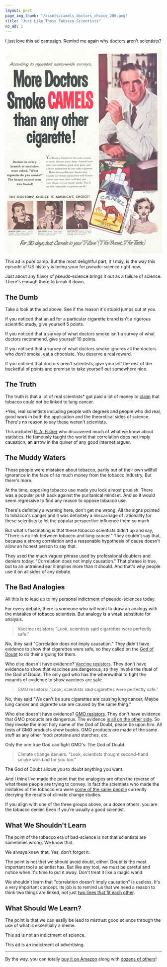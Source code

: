 ```yaml
---
layout: post
page_img_thumb: "/assets/camels_doctors_choice_200.png"
title: "Just Like Those Tobacco Scientists"
no_ad: 1
---
```


I just love this ad campaign. Remind me again why doctors aren't scientists?

<div style="width: 100%; margin-left: auto; margin-right: auto;">
	<img src="/assets/camels_doctors_choice.png" style="" />
</div>

This ad is pure camp. But the most delightful part, if I may, is the way this episode of US
history is being spun for pseudo-science right now.

Just about any flavor of pseudo-science brings it out as a failure of science. There's enough
there to break it down.

## The Dumb 

Take a look at the ad above. See if the reason it's stupid jumps out at you.

If you noticed that an ad for a particular cigarette brand isn't a rigorous scientific study,
give yourself 5 points.

If you noticed that a survey of what doctors smoke isn't a survey of what doctors recommend, 
give yourself 10 points.

If you noticed that a survey of what doctors smoke ignores all the doctors who *don't* smoke,
eat a chocolate. You deserve a real reward.

If you noticed that doctors aren't scientists, give yourself the rest of the bucketful of points
and promise to take yourself out somewhere nice.

## The Truth

The truth is that a lot of real scientists&#42; got paid a lot of money to 
<a href="http://phys.org/news91078097.html">claim</a> that tobacco
could not be linked to lung cancer.

&#42;Yes, real scientists including people with degrees and people who did real, good work in both the 
application and the theoretical sides of science. There's no reason to say these weren't
scientists.

This included <a href="http://en.wikipedia.org/wiki/R._A._Fisher">R. A. Fisher</a> who discovered 
much of what we know about statistics. He famously 
taught the world that correlation does not imply causation, an arrow in the quiver of any good 
Internet arguer.

## The Muddy Waters

These people were mistaken about tobacco, partly out of their own willfull ignorance in the face 
of so much money from the tobacco industry. But there's more.

At the time, opposing tobacco use made you look almost prudish. There was a popular push back
against the puritanical mindset. And so it would seem regressive to find any reason to oppose
tobacco use.

There's definitely a warning here, don't get me wrong. All the signs pointed to tobacco's danger 
and it was definitely a miscarriage of rationality for these scientists to let the popular 
perspective influence them so much.

But what's fascinating is that these tobacco scientists didn't up and say, "There is
no link between tobacco and lung cancer." They couldn't say that, because a strong
correlation and a reasonable hypothesis of cause doesn't allow an honest person to say that.

They used the much vaguer phrase used by professional doubters and deniers today: "Correlation
does not imply causation." That phrase is true, but to an untrained ear it implies more than it 
should. And that's why people use it on all sides of any debate.

## The Bad Analogies

All this is to lead up to my personal indictment of pseudo-sciences today.

For every debate, there is someone who will want to draw an analogy with the mistakes of tobacco 
scientists. But analogy is a weak substitute for analysis.

> Vaccine resistors: "Look, scientists said cigarettes were perfectly safe."

No, they said "Correlation does not imply causation." They didn't have evidence to show that cigarettes
were safe, so they called on the 
<a href="http://legacy.library.ucsf.edu/tid/wjh13f00/tiff">God of Doubt</a> to do their arguing for them.

Who else doesn't have evidence? 
<a href="http://www.natureworldnews.com/articles/7118/20140519/researchers-find-link-between-vaccinations-autism.htm">Vaccine resistors</a>. 
They don't have evidence to show that vaccines
are dangerous, so they invoke the ritual of the God of Doubt. The only god who has the wherewithal to 
fight the mounds of evidence to show vaccines are safe.

> GMO resistors: "Look, scientists said cigarettes were perfectly safe."

No, they said "We can't be sure cigarettes are causing lung cancer. Maybe lung cancer and cigarette
use are caused by the same thing."

Who else doesn't have evidence? 
<a href="http://www.skepticalraptor.com/skepticalraptorblog.php/review-10-years-gmo-research-no-significant-dangers/">GMO resistors</a>. 
They don't have evidence that GMO products are dangerous. The evidence 
<a href="http://www.forbes.com/sites/jonentine/2013/10/14/2000-reasons-why-gmos-are-safe-to-eat-and-environmentally-sustainable/">is all on the other side</a>.
So they invoke the most holy name of the God of Doubt, peace be upon him. All tests of GMO products show
bupkis. GMO products are made of the same stuff as any other food: proteins and starches, etc.

Only the one true God can fight GMO's. The God of Doubt.

> Climate change deniers: "Look, scientists thought second-hand smoke was bad for you too."

The God of Doubt allows you to doubt anything you want.

And I think I've made the point that the analogies are often the reverse of what these people are 
trying to convey. In fact the scientists who made the mistakes of the tobacco era were 
<a href="http://en.wikipedia.org/wiki/Climate_change_denial#Tobacco_lobby">some of the same people</a>
currently decrying the results of climate change studies.

If you align with one of the three groups above, or a dozen others, you are the tobacco denier. Even if
you're usually a good scientist.

## What We Shouldn't Learn

The point of the tobacco era of bad-science is not that scientists are sometimes wrong. We know that.

We always knew that. Yes, don't forget it.

The point is not that we should avoid doubt, either. Doubt is the most important tool a scientist has. But 
like any tool, we must be careful and notice when it's time to put it away. Don't treat it like a magic wand.

We shouldn't learn that "correlation doesn't imply causation" is useless. It's a very important concept. Its 
job is to remind us that we need a reason to think two things are linked, not just 
<a href="http://www.tylervigen.com/">two lines that fit each other</a>.

## What Should We Learn?

The point is that we can easily be lead to mistrust good science through the use of what is essentially a meme.

This ad is not an indictment of science.

This ad is an indictment of advertising.

<hr />

By the way, you can totally <a href="http://www.amazon.com/Doctors-Smoke-CAMELS-Cigarette-Glossy/dp/B00DV79Y9W/ref=sr_1_2?tag={{ site.azntag }}">buy it on Amazon</a> along with <a href="http://www.amazon.com/s/ref=nb_sb_noss?url=search-alias%3Daps&field-keywords=doctors%20smoke%20camels&tag={{ site.azntag }}">dozens of others</a>!